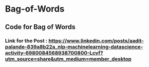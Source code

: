 # Bag-of-Words
## Code for Bag of Words
### Link for the Post : https://www.linkedin.com/posts/aadit-palande-839a8b22a_nlp-machinelearning-datascience-activity-6980084568938700800-Lcvf?utm_source=share&utm_medium=member_desktop
